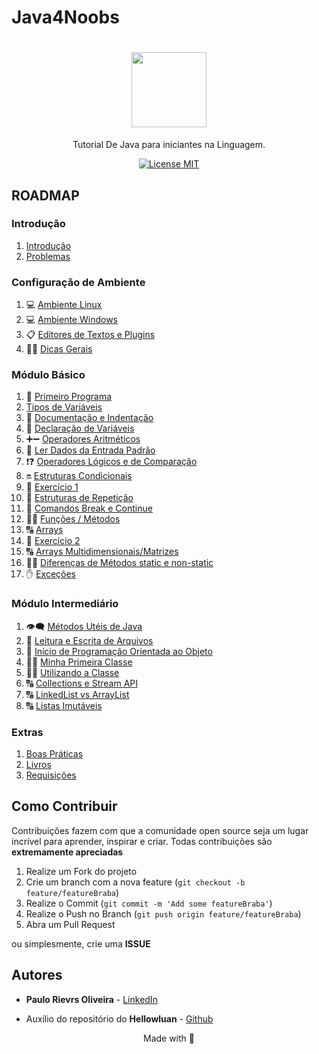 # Java4Noobs

<h1 align="center">
  <img src="https://cdn.iconscout.com/icon/free/png-256/java-43-569305.png" width="120">
</h1>

<p align="center">Tutorial De Java para iniciantes na Linguagem.</p>

<p align="center">
  <a href="https://opensource.org/licenses/MIT">
    <img src="https://img.shields.io/badge/License-MIT-blue.svg" alt="License MIT">
  </a>
</p>

## ROADMAP

### Introdução

1. [Introdução](/1%20-%20Introdu%C3%A7%C3%A3o/1.1-Introdu%C3%A7%C3%A3o.md)
2. [Problemas](/1%20-%20Introdu%C3%A7%C3%A3o/1.2-Problemas.md)

### Configuração de Ambiente

1. 💻 [Ambiente Linux](/2%20-%20Ambiente/2.1-Ambiente-Linux.md)
2. 💻 [Ambiente Windows](/2%20-%20Ambiente/2.1-Ambiente-Windows.md)
3. 📋 [Editores de Textos e Plugins](/2%20-%20Ambiente/2.2-Editor-de-Texto.md)
4. 💁‍♂️ [Dicas Gerais](/2%20-%20Ambiente/2.3-Dicas-Gerais.md)

### Módulo Básico

1. 🥇 [Primeiro Programa](/3%20-%20B%C3%A1sico/01-Primeiro-Programa.md)
2. [Tipos de Variáveis](/3%20-%20B%C3%A1sico/02-Tipos-De-Variaveis.md)
3. 📄 [Documentação e Indentação](/3%20-%20B%C3%A1sico/03-Documenta%C3%A7%C3%A3o-Identa%C3%A7%C3%A3o.md)
4. 🚦 [Declaração de Variáveis](/3%20-%20B%C3%A1sico/04-DeclaracaoDeVariaveis.md)
5. ➕➖ [Operadores Aritméticos](/3%20-%20B%C3%A1sico/05-OperadoresMatematicos.md)
6. 🎹 [Ler Dados da Entrada Padrão](/3%20-%20B%C3%A1sico/06-LendoDadosDaEntradaPadrao.md)
7. ❗❓ [Operadores Lógicos e de Comparação](/3%20-%20B%C3%A1sico/07-OperadoresLogicos-e-Comparacao.md)
8. 🔛 [Estruturas Condicionais](/3%20-%20B%C3%A1sico/08-EstruturasCondicionais.md)
9. 📝 [Exercício 1](/3%20-%20B%C3%A1sico/09-Exercicio1.md)
10. 🔄 [Estruturas de Repetição](/3%20-%20B%C3%A1sico/10-EstruturasDeRepeticao.md)
11. 🔄 [Comandos Break e Continue](/3%20-%20B%C3%A1sico/11-Break-Continue.md)
12. 🏃‍♂ [Funções / Métodos](/3%20-%20B%C3%A1sico/12-Funcoes-Metodos.md)
13. 🔠 [Arrays](/3%20-%20B%C3%A1sico/13-Arrays.md)
14. 📝 [Exercício 2](/3%20-%20B%C3%A1sico/14-Exercico2.md)
15. 🔠 [Arrays Multidimensionais/Matrizes](/3%20-%20B%C3%A1sico/15-Matrizes.md)
16. 🏃‍♂ [Diferenças de Métodos static e non-static](/3%20-%20B%C3%A1sico/16-Diferencas-Static-nonStatic.md)
17. ✋ [Exceções](/3%20-%20B%C3%A1sico/17-Excecoes.md)

### Módulo Intermediário

1. 👁️‍🗨️ [Métodos Utéis de Java](/4%20-%20Intermedi%C3%A1rio/01-MetodosUteis.md)
2. 📂 [Leitura e Escrita de Arquivos](/4%20-%20Intermedi%C3%A1rio/02-LeituraDeArquivo.md)
3. 🤖 [Início de Programação Orientada ao Objeto](/4%20-%20Intermedi%C3%A1rio/03-InicioPOO.md)
4. 👨‍🏫 [Minha Primeira Classe](/4%20-%20Intermedi%C3%A1rio/04-PrimeiraClasse.md)
5. 👨‍🏫 [Utilizando a Classe](/4%20-%20Intermedi%C3%A1rio/05-Utilizando-Classe.md)
6. 🔠 [Collections e Stream API](/4%20-%20Intermedi%C3%A1rio/06-Collections-e-Stream.md)
7. 🔠 [LinkedList vs ArrayList](/4%20-%20Intermedi%C3%A1rio/07-LinkedList-vs-ArrayList.md)
8. 🔠 [Listas Imutáveis](/4%20-%20Intermedi%C3%A1rio/08-Listas-imutaveis.md)

### Extras

1. [Boas Práticas](/Extras/BoasPraticas.md)
2. [Livros](/Extras/Livros.md)
3. [Requisições](/Extras/Requisicoes.md)

## Como Contribuir

Contribuições fazem com que a comunidade open source seja um lugar incrível para aprender, inspirar e criar. Todas contribuições
são **extremamente apreciadas**

1. Realize um Fork do projeto
2. Crie um branch com a nova feature (`git checkout -b feature/featureBraba`)
3. Realize o Commit (`git commit -m 'Add some featureBraba'`)
4. Realize o Push no Branch (`git push origin feature/featureBraba`)
5. Abra um Pull Request

ou simplesmente, crie uma **ISSUE**

## Autores

- **Paulo Rievrs Oliveira** - [LinkedIn](https://www.linkedin.com/in/paulo-rievrs/)

- Auxílio do repositório do **Hellowluan** - [Github](https://github.com/hellowluan)

<p align="center">Made with 💜</p>
